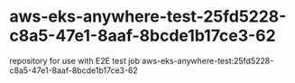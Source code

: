 # aws-eks-anywhere-test-25fd5228-c8a5-47e1-8aaf-8bcde1b17ce3-62
repository for use with E2E test job aws-eks-anywhere-test:25fd5228-c8a5-47e1-8aaf-8bcde1b17ce3-62
